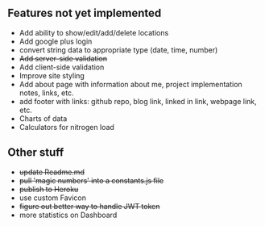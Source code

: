 ## Features not yet implemented
- Add ability to show/edit/add/delete locations
- Add google plus login
- convert string data to appropriate type (date, time, number)
- ~~Add server-side validation~~
- Add client-side validation
- Improve site styling
- Add about page with information about me, project implementation notes, links, etc.
- add footer with links:  github repo, blog link, linked in link, webpage link, etc.
- Charts of data
- Calculators for nitrogen load


## Other stuff
- ~~update Readme.md~~
- ~~pull 'magic numbers' into a constants.js file~~
- ~~publish to Heroku~~
- use custom Favicon
- ~~figure out better way to handle JWT token~~
- more statistics on Dashboard